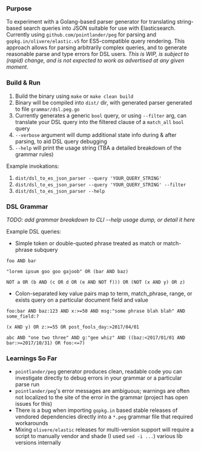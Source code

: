 ### Purpose
To experiment with a Golang-based parser generator for translating string-based search queries into JSON suitable for use with Elasticsearch.
Currently using `github.com/pointlander/peg` for parsing and `gopkg.in/olivere/elastic.v5` for ES5-compatible query rendering.
This approach allows for parsing arbitrarily complex queries, and to generate reasonable parse and type errors for DSL users.
_This is WIP, is subject to (rapid) change, and is not expected to work as advertised at any given moment_.

### Build & Run
1. Build the binary using `make` or `make clean build`
2. Binary will be compiled into `dist/` dir, with generated parser generated to file `grammar/dsl.peg.go`
3. Currently generates a generic `bool` query, or using `--filter` arg, can translate your DSL query into the filtered clause of a `match_all` `bool` query
4. `--verbose` argument will dump additional state info during & after parsing, to aid DSL query debugging
5. `--help` will print the usage string (TBA a detailed breakdown of the grammar rules)

Example invokations:
1. `dist/dsl_to_es_json_parser --query 'YOUR_QUERY_STRING'`
2. `dist/dsl_to_es_json_parser --query 'YOUR_QUERY_STRING' --filter`
3. `dist/dsl_to_es_json_parser --help`


### DSL Grammar
_TODO: add grammar breakdown to CLI --help usage dump, or detail it here_

Example DSL queries:
* Simple token or double-quoted phrase treated as match or match-phrase subquery

`foo AND bar`

`"lorem ipsum goo goo gajoob" OR (bar AND baz)`

`NOT a OR (b AND (c OR d OR (e AND NOT f))) OR (NOT (x AND y) OR z)`

* Colon-separated key value pairs map to term, match\_phrase, range, or exists query on a particular document field and value

`foo:bar AND baz:123 AND x:>=50 AND msg:"some phrase blah blah" AND some_field:?`

`(x AND y) OR z:>=55 OR post_fools_day:>2017/04/01`

`abc AND "one two three" AND g:"gee whiz" AND ((baz:<2017/01/01 AND bar:>=2017/10/31) OR foo:<=7)`


### Learnings So Far
* `pointlander/peg` generator produces clean, readable code you can investigate directly to debug errors in your grammar or a particular parse run
* `pointlander/peg`'s error messages are ambiguous; warnings are often not localized to the site of the error in the grammar (project has open issues for this)
* There is a bug when importing `gopkg.in` based stable releases of vendored dependencies directly into a `*.peg` grammar file that required workarounds
* Mixing `olivere/elastic` releases for multi-version support will require a script to manually vendor and shade (I used `sed -i ...`) various lib versions internally

